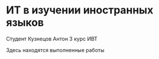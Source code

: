 
# ИТ в изучении иностранных языков

Студент Кузнецов Антон 3 курс ИВТ 

Здесь находятся выполненные работы
